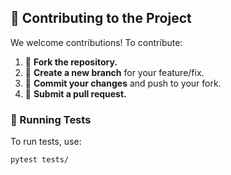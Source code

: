 ## 🤝 Contributing to the Project

We welcome contributions! To contribute:

1. 🍴 **Fork the repository.**
2. 🌿 **Create a new branch** for your feature/fix.
3. 💾 **Commit your changes** and push to your fork.
4. 🔄 **Submit a pull request.**

### 🧪 Running Tests

To run tests, use:
```sh
pytest tests/
```
